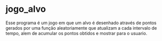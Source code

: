 # jogo_alvo
Esse programa é um jogo em que um alvo é desenhado através de pontos gerados por uma função aleatoriamente que atualizam a cada intervalo de tempo, alem de acumular os pontos obtidos e mostrar para o usuario.
